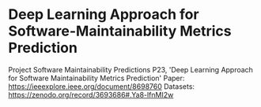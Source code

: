 # Deep Learning Approach for Software-Maintainability Metrics Prediction
Project Software Maintainability Predictions P23, 'Deep Learning Approach for Software Maintainability Metrics Prediction' Paper: https://ieeexplore.ieee.org/document/8698760 Datasets: https://zenodo.org/record/3693686#.Ya8-lfnMI2w
